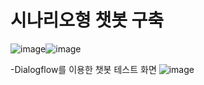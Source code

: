 # 시나리오형 챗봇 구축

![image](https://user-images.githubusercontent.com/94501397/180139112-c444f876-9056-402c-a268-b3f5a7b5f948.png)![image](https://user-images.githubusercontent.com/94501397/180139239-068f853c-16a3-430c-a8f8-db6da6b1a38f.png)

-Dialogflow를 이용한 챗봇 테스트 화면
![image](https://user-images.githubusercontent.com/94501397/180139315-d6e219fe-bfed-46cb-a5ff-20efdc947604.png)


